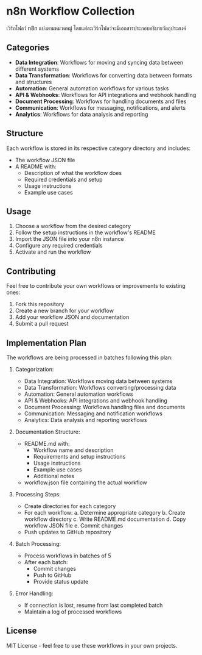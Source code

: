 # n8n Workflow Collection
เวิร์กโฟลว์ n8n แบ่งตามหมวดหมู่ โดยแต่ละเวิร์กโฟลว์จะมีเอกสารประกอบอธิบายวัตถุประสงค์

## Categories

- **Data Integration**: Workflows for moving and syncing data between different systems
- **Data Transformation**: Workflows for converting data between formats and structures
- **Automation**: General automation workflows for various tasks
- **API & Webhooks**: Workflows for API integrations and webhook handling
- **Document Processing**: Workflows for handling documents and files
- **Communication**: Workflows for messaging, notifications, and alerts
- **Analytics**: Workflows for data analysis and reporting

## Structure

Each workflow is stored in its respective category directory and includes:
- The workflow JSON file
- A README with:
  - Description of what the workflow does
  - Required credentials and setup
  - Usage instructions
  - Example use cases

## Usage

1. Choose a workflow from the desired category
2. Follow the setup instructions in the workflow's README
3. Import the JSON file into your n8n instance
4. Configure any required credentials
5. Activate and run the workflow

## Contributing

Feel free to contribute your own workflows or improvements to existing ones:
1. Fork this repository
2. Create a new branch for your workflow
3. Add your workflow JSON and documentation
4. Submit a pull request

## Implementation Plan

The workflows are being processed in batches following this plan:

1. Categorization:
   - Data Integration: Workflows moving data between systems
   - Data Transformation: Workflows converting/processing data
   - Automation: General automation workflows
   - API & Webhooks: API integrations and webhook handling
   - Document Processing: Workflows handling files and documents
   - Communication: Messaging and notification workflows
   - Analytics: Data analysis and reporting workflows

2. Documentation Structure:
   - README.md with:
     * Workflow name and description
     * Requirements and setup instructions
     * Usage instructions
     * Example use cases
     * Additional notes
   - workflow.json file containing the actual workflow

3. Processing Steps:
   - Create directories for each category
   - For each workflow:
     a. Determine appropriate category
     b. Create workflow directory
     c. Write README.md documentation
     d. Copy workflow JSON file
     e. Commit changes
   - Push updates to GitHub repository

4. Batch Processing:
   - Process workflows in batches of 5
   - After each batch:
     * Commit changes
     * Push to GitHub
     * Provide status update

5. Error Handling:
   - If connection is lost, resume from last completed batch
   - Maintain a log of processed workflows

## License

MIT License - feel free to use these workflows in your own projects.
